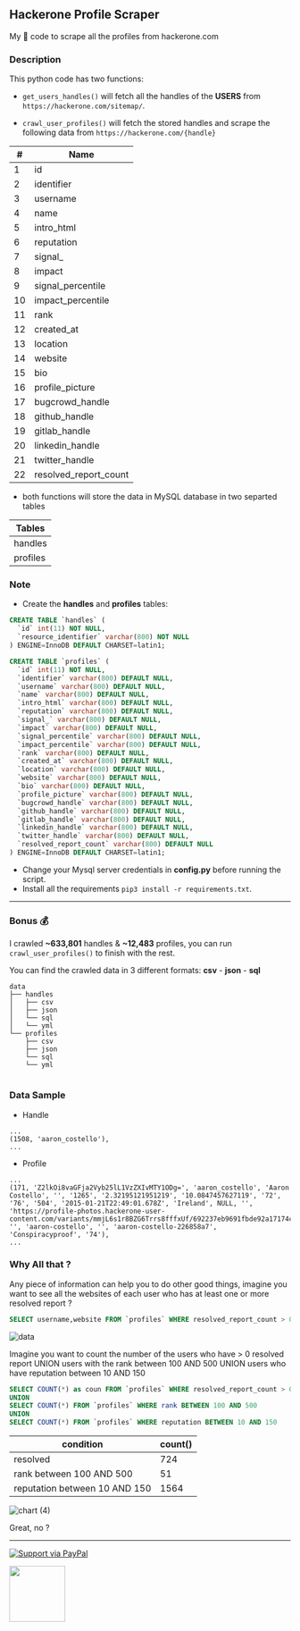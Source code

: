 ## Hackerone Profile Scraper

My :spaghetti: code to scrape all the profiles from hackerone.com

### Description

This python code has two functions:

* `get_users_handles()` will fetch all the handles of the **USERS** from `https://hackerone.com/sitemap/`.
 
* `crawl_user_profiles()` will fetch the stored handles and scrape the following data from `https://hackerone.com/{handle}`

| # | Name |
|---|---|
| 1 | id |
| 2 | identifier  |
| 3 | username  |
| 4 | name  |
| 5 | intro_html  |
| 6 | reputation  |
| 7 | signal_  |
| 8 | impact  |
| 9 | signal_percentile  |
| 10 | impact_percentile  |
| 11 | rank  |
| 12 | created_at  |
| 13 | location  |
| 14 | website  |
| 15 | bio  |
| 16 | profile_picture  |
| 17 | bugcrowd_handle  |
| 18 | github_handle  |
| 19 | gitlab_handle  |
| 20 | linkedin_handle  |
| 21 | twitter_handle  |
| 22 | resolved_report_count  |

* both functions will store the data in MySQL database in two separted tables

| Tables |
| --- |
| handles |
| profiles |


### Note

* Create the **handles** and **profiles** tables:
```sql
CREATE TABLE `handles` (
  `id` int(11) NOT NULL,
  `resource_identifier` varchar(800) NOT NULL
) ENGINE=InnoDB DEFAULT CHARSET=latin1;

CREATE TABLE `profiles` (
  `id` int(11) NOT NULL,
  `identifier` varchar(800) DEFAULT NULL,
  `username` varchar(800) DEFAULT NULL,
  `name` varchar(800) DEFAULT NULL,
  `intro_html` varchar(800) DEFAULT NULL,
  `reputation` varchar(800) DEFAULT NULL,
  `signal_` varchar(800) DEFAULT NULL,
  `impact` varchar(800) DEFAULT NULL,
  `signal_percentile` varchar(800) DEFAULT NULL,
  `impact_percentile` varchar(800) DEFAULT NULL,
  `rank` varchar(800) DEFAULT NULL,
  `created_at` varchar(800) DEFAULT NULL,
  `location` varchar(800) DEFAULT NULL,
  `website` varchar(800) DEFAULT NULL,
  `bio` varchar(800) DEFAULT NULL,
  `profile_picture` varchar(800) DEFAULT NULL,
  `bugcrowd_handle` varchar(800) DEFAULT NULL,
  `github_handle` varchar(800) DEFAULT NULL,
  `gitlab_handle` varchar(800) DEFAULT NULL,
  `linkedin_handle` varchar(800) DEFAULT NULL,
  `twitter_handle` varchar(800) DEFAULT NULL,
  `resolved_report_count` varchar(800) DEFAULT NULL
) ENGINE=InnoDB DEFAULT CHARSET=latin1;

```
* Change your Mysql server credentials in **config.py** before running the script.
* Install all the requirements `pip3 install -r requirements.txt`.

---

### Bonus :moneybag:

I crawled **~633,801** handles & **~12,483** profiles, you can run `crawl_user_profiles()` to finish with the rest.

You can find the crawled data in 3 different formats: **csv** - **json** - **sql**

```
data
├── handles
│   ├── csv
│   ├── json
│   └── sql
│   └── yml
└── profiles
    ├── csv
    ├── json
    └── sql
    └── yml
    
```

### Data Sample

* Handle

```
...
(1508, 'aaron_costello'),
...
```

* Profile

```
...
(171, 'Z2lkOi8vaGFja2Vyb25lL1VzZXIvMTY1ODg=', 'aaron_costello', 'Aaron Costello', '', '1265', '2.32195121951219', '10.0847457627119', '72', '76', '504', '2015-01-21T22:49:01.678Z', 'Ireland', NULL, '', 'https://profile-photos.hackerone-user-content.com/variants/mmjL6s1r8BZG6Trrs8fffxUf/692237eb9691fbde92a17174cdb809a788ace02bc77c72803f17d32b41e4f213', '', 'aaron-costello', '', 'aaron-costello-226858a7', 'Conspiracyproof', '74'),
...
```

### Why All that ?

Any piece of information can help you to do other good things, imagine you want to see all the websites of each user who has at least one or more resolved report ?

```sql 
SELECT username,website FROM `profiles` WHERE resolved_report_count > 0 AND website is not null ;
```

![data](https://user-images.githubusercontent.com/43368124/74335899-d7948980-4da5-11ea-8186-c879bee1c5ed.png)


Imagine you want to count the number of the users who have > 0 resolved report UNION users with the rank between 100 AND 500
UNION users who have reputation between 10 AND 150

```sql
SELECT COUNT(*) as coun FROM `profiles` WHERE resolved_report_count > 0 
UNION
SELECT COUNT(*) FROM `profiles` WHERE rank BETWEEN 100 AND 500
UNION 
SELECT COUNT(*) FROM `profiles` WHERE reputation BETWEEN 10 AND 150

```
| condition | count() |
|---|---|
| resolved | 724 |
| rank between 100 AND 500 | 51 |
| reputation between 10 AND 150 | 1564 |

![chart (4)](https://user-images.githubusercontent.com/43368124/74353015-f86ad800-4dc1-11ea-920c-04549a89866c.png)

Great, no ?

---

[![Support via PayPal](https://cdn.rawgit.com/twolfson/paypal-github-button/1.0.0/dist/button.svg)](https://www.paypal.me/bohrhadi)

<img src="https://user-images.githubusercontent.com/43368124/74347021-1f70dc00-4db9-11ea-96a6-42809d8878f1.png" align="" height="100" width="100">


